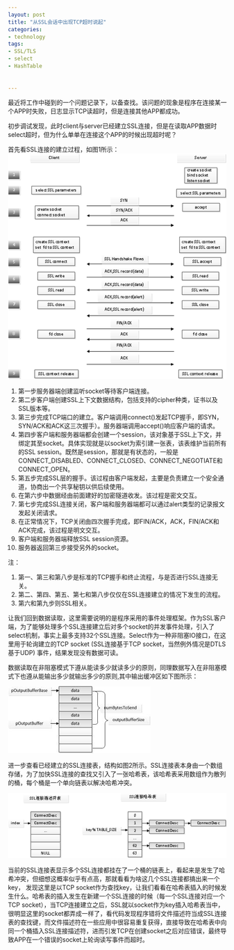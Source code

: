 ```yaml
---
layout: post
title: "从SSL会话中出现TCP超时说起"
categories:
- technology 
tags:
- SSL/TLS
- select
- HashTable


---
```

  

最近将工作中碰到的一个问题记录下，以备查找。该问题的现象是程序在连接某一个APP时失败，日志显示TCP读超时，但是连接其他APP都成功。    

初步调试发现，此时client与server已经建立SSL连接，但是在读取APP数据时select超时，但为什么单单在连接这个APP的时候出现超时呢？ 

首先看SSL连接的建立过程，如图1所示：    
![图片](/assets/images/SSL/SSL_exchange.png)

1.	第一步服务器端创建监听socket等待客户端连接。
2.	第二步客户端创建SSL上下文数据结构，包括支持的cipher种类，证书以及SSL版本等。
3.	第三步完成TCP端口的建立。客户端调用connect()发起TCP握手，即SYN，SYN/ACK和ACK这三次握手）。服务器端调用accept()响应客户端的请求。
4.	第四步客户端和服务器端都会创建一个session，该对象基于SSL上下文，并绑定其至socket。具体实现就是以socket为索引建一张表，该表维护当前所有的SSL session。既然是session，那就是有状态的，一般是CONNECT_DISABLED、CONNECT_CLOSED、CONNECT_NEGOTIATE和CONNECT_OPEN。
5.	第五步完成SSL层的握手。该过程由客户端发起，主要是负责建立一个安全通道，协商出一个共享秘钥以供后续使用。
6.	在第六步中数据经由前面建好的加密隧道收发。该过程是密文交互。
7.	第七步完成SSL连接关闭，客户端和服务器端都可以通过alert类型的记录报文发起关闭请求。
8.	在正常情况下，TCP关闭由四次握手完成，即FIN/ACK，ACK，FIN/ACK和ACK完成，该过程是明文交互。
9.	客户端和服务器端释放SSL session资源。
10.	服务器返回第三步接受另外的socket。  

注：  
1.	第一、第三和第八步是标准的TCP握手和终止流程，与是否进行SSL连接无关。  
2.	第二、第四、第五、第七和第八步仅仅在SSL连接建立的情况下发生的流程。  
3.	第六和第九步则SSL相关。   


让我们回到数据读取，这里需要说明的是程序采用的事件处理框架。作为SSL客户端，为了能够处理多个SSL连接建立后对多个socket的并发事件处理，引入了select机制，事实上最多支持32个SSL连接。Select作为一种非阻塞IO接口，在这里用于轮询建立的TCP socket (SSL连接基于TCP socket，当然例外情况是DTLS基于UDP) 事件，结果发现没有数据可读。  

数据读取在非阻塞模式下遵从能读多少就读多少的原则，同理数据写入在非阻塞模式下也遵从能输出多少就输出多少的原则,其中输出缓冲区如下图所示：  

![图片](/assets/images/SSL/SSL_write.jpg)  


   

    

进一步查看已经建立的SSL连接表，结构如图2所示。SSL连接表本身由一个数组存储，为了加快SSL连接的查找又引入了一张哈希表，该哈希表采用数组作为散列的桶，每个桶是一个单向链表以解决哈希冲突。      
  
![图片](/assets/images/SSL/SSL_data.png)

当前的SSL连接表显示多个SSL连接都挂在了一个桶的链表上，看起来是发生了哈希冲突，但细想这概率似乎有点高，那就看看为啥这几个SSL连接都搞出来一个key， 发现这里是以TCP socket作为查找key，让我们看看在哈希表插入的时候发生什么。哈希表的插入发生在新建一个SSL连接的时候（每一个SSL连接对应一个TCP socket），当TCP连接建立之后，SSL就以socket作为key插入哈希表当中，很明显这里的socket都弄成一样了，看代码发现程序错将文件描述符当成SSL连接表的查找键，而文件描述符在一些应用中很容易重复获得，直接导致在哈希表中向同一个桶插入SSL连接描述符，进而引发TCP在创建socket之后对应错误，最终导致APP在一个错误的socket上轮询读写事件而超时。  
